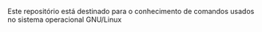 Este repositório está destinado para o conhecimento de comandos usados no sistema operacional GNU/Linux
